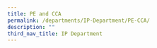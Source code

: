 ```yaml
---
title: PE and CCA
permalink: /departments/IP-Department/PE-CCA/
description: ""
third_nav_title: IP Department
---
```

